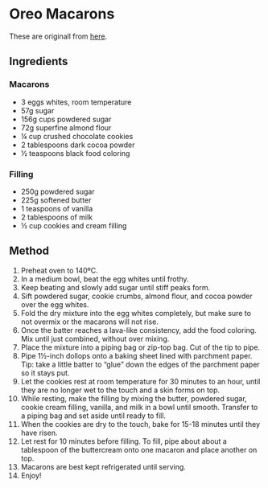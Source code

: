 
# Oreo Macarons # 

These are originall from [here](https://www.reddit.com/r/GifRecipes/comments/6googh/cookies_and_cream_macarons/).

## Ingredients ## 

### Macarons

- 3 eggs whites, room temperature
- 57g sugar
- 156g cups powdered sugar
- 72g superfine almond flour
- ¼ cup crushed chocolate cookies
- 2 tablespoons dark cocoa powder
- ½ teaspoons black food coloring

### Filling

- 250g powdered sugar
- 225g softened butter
- 1 teaspoons of vanilla
- 2 tablespoons of milk
- ½ cup cookies and cream filling

## Method ## 

1. Preheat oven to 140ºC.
2. In a medium bowl, beat the egg whites until frothy.
3. Keep beating and slowly add sugar until stiff peaks form.
4. Sift powdered sugar, cookie crumbs, almond flour, and cocoa powder over the egg whites.
5. Fold the dry mixture into the egg whites completely, but make sure to not overmix or the macarons will not rise.
6. Once the batter reaches a lava-like consistency, add the food coloring. Mix until just combined, without over mixing.
8. Place the mixture into a piping bag or zip-top bag. Cut of the tip to pipe.
9. Pipe 1½-inch dollops onto a baking sheet lined with parchment paper. Tip: take a little batter to “glue” down the edges of the parchment paper so it stays put.
10. Let the cookies rest at room temperature for 30 minutes to an hour, until they are no longer wet to the touch and a skin forms on top.
11. While resting, make the filling by mixing the butter, powdered sugar, cookie cream filling, vanilla, and milk in a bowl until smooth. Transfer to a piping bag and set aside until ready to fill.
12. When the cookies are dry to the touch, bake for 15-18 minutes until they have risen.
13. Let rest for 10 minutes before filling. To fill, pipe about about a tablespoon of the buttercream onto one macaron and place another on top.
14. Macarons are best kept refrigerated until serving.
15. Enjoy!

